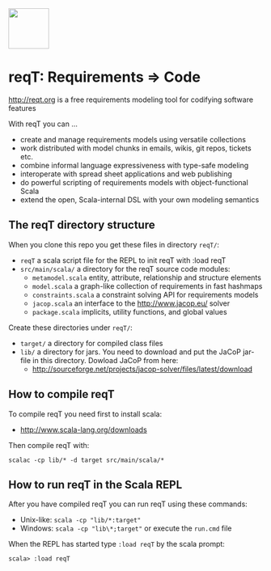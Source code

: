 <img src="http://reqt.org/reqT.jpg" width="80"> 

reqT: Requirements => Code
==========================
http://reqt.org is a free requirements modeling tool for codifying software features

With reqT you can ...
* create and manage requirements models using versatile collections
* work distributed with model chunks in emails, wikis, git repos, tickets etc.
* combine informal language expressiveness with type-safe modeling
* interoperate with spread sheet applications and web publishing
* do powerful scripting of requirements models with object-functional Scala
* extend the open, Scala-internal DSL with your own modeling semantics

The reqT directory structure
----------------------------
When you clone this repo you get these files in directory `reqT/`:
* `reqT` a scala script file for the REPL to init reqT with :load reqT
* `src/main/scala/`  a directory for the reqT source code modules:
    * `metamodel.scala` entity, attribute, relationship and structure elements 
    * `model.scala`  a graph-like collection of requirements in fast hashmaps 
    * `constraints.scala`  a constraint solving API for requirements models
    * `jacop.scala`  an interface to the http://www.jacop.eu/ solver
    * `package.scala` implicits, utility functions, and global values  

Create these directories under `reqT/`:
* `target/` a directory for compiled class files
* `lib/` a directory for jars. You need to download and put the JaCoP jar-file in this directory. Dowload JaCoP from here:  
    * http://sourceforge.net/projects/jacop-solver/files/latest/download 

How to compile reqT
-------------------
To compile reqT you need first to install scala:
* http://www.scala-lang.org/downloads

Then compile reqT with:

    scalac -cp lib/* -d target src/main/scala/*

How to run reqT in the Scala REPL 
---------------------------------

After you have compiled reqT you can run reqT using these commands:
* Unix-like: `scala -cp "lib/*:target"`
* Windows: `scala -cp "lib\*;target"` or execute the `run.cmd` file

When the REPL has started type `:load reqT` by the scala prompt:

    scala> :load reqT